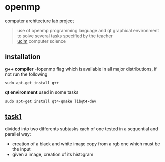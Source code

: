 # openmp
computer architecture lab project 
> use of openmp programming language and qt graphical environment to solve several tasks specified by the teacher  
[uclm](https://www.uclm.es/) computer science

## installation
**g++ compiler** -fopenmp flag which is available in all  major distributions, if not run the following
```
sudo apt-get install g++
```
**qt environment** used in some tasks 
```
sudo apt-get install qt4-qmake libqt4-dev
```

## [task1](/reqs/task1.pdf) 
divided into two differents subtasks each of one tested in a sequential and parallel way:
- creation of a black and white image copy from a rgb one which must be the input
- given a image, creation of its histogram
